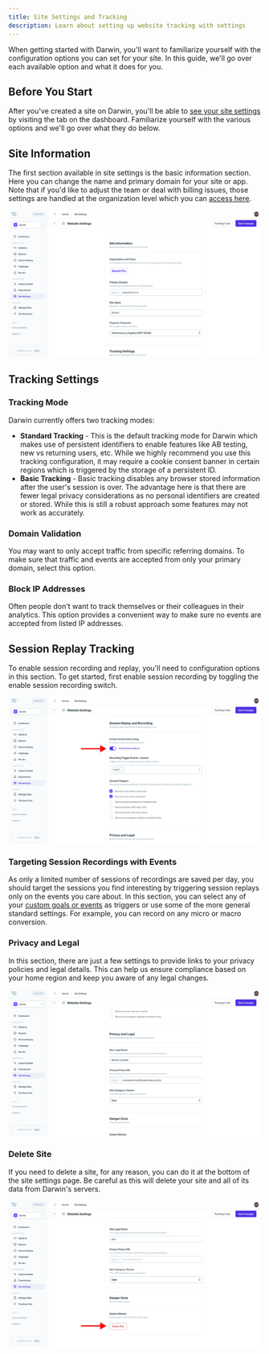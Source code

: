 ```yaml
---
title: Site Settings and Tracking
description: Learn about setting up website tracking with settings
---
```


When getting started with Darwin, you'll want to familiarize yourself with the configuration options you can set for your site. In this guide, we'll go over each available option and what it does for you.

## Before You Start

After you've created a site on Darwin, you'll be able to [see your site settings](https://app.darwin.so/site/_id_/settings) by visiting the tab on the dashboard. Familiarize yourself with the various options and we'll go over what they do below.

## Site Information

The first section available in site settings is the basic information section. Here you can change the name and primary domain for your site or app. Note that if you'd like to adjust the team or deal with billing issues, those settings are handled at the organization level which you can [access here](https://app.darwin.so/manage/org).

![Settings - Site Information](./site-information.webp "Darwin - Site Information")

## Tracking Settings

### Tracking Mode

Darwin currently offers two tracking modes:

- **Standard Tracking** - This is the default tracking mode for Darwin which makes use of persistent identifiers to enable features like AB testing, new vs returning users, etc. While we highly recommend you use this tracking configuration, it may require a cookie consent banner in certain regions which is triggered by the storage of a persistent ID.
- **Basic Tracking** - Basic tracking disables any browser stored information after the user's session is over. The advantage here is that there are fewer legal privacy considerations as no personal identifiers are created or stored. While this is still a robust approach some features may not work as accurately.

### Domain Validation

You may want to only accept traffic from specific referring domains. To make sure that traffic and events are accepted from only your primary domain, select this option.

### Block IP Addresses

Often people don't want to track themselves or their colleagues in their analytics. This option provides a convenient way to make sure no events are accepted from listed IP addresses.

## Session Replay Tracking

To enable session recording and replay, you'll need to configuration options in this section. To get started, first enable session recording by toggling the enable session recording switch.

![Darwin Settings - Session Replay Tracking](./session-replay-tracking.webp "Darwin Settings - Session Replay Tracking")

### Targeting Session Recordings with Events

As only a limited number of sessions of recordings are saved per day, you should target the sessions you find interesting by triggering session replays only on the events you care about. In this section, you can select any of your [custom goals or events](./goals-events) as triggers or use some of the more general standard settings. For example, you can record on any micro or macro conversion.

### Privacy and Legal

In this section, there are just a few settings to provide links to your privacy policies and legal details. This can help us ensure compliance based on your home region and keep you aware of any legal changes.

![Settings - Privacy and Legal](./privacy-and-legal.webp "Settings - Privacy and Legal")

### Delete Site

If you need to delete a site, for any reason, you can do it at the bottom of the site settings page. Be careful as this will delete your site and all of its data from Darwin's servers.

![Settings - Delete Site](./delete-site.webp "Settings - Delete Site")
